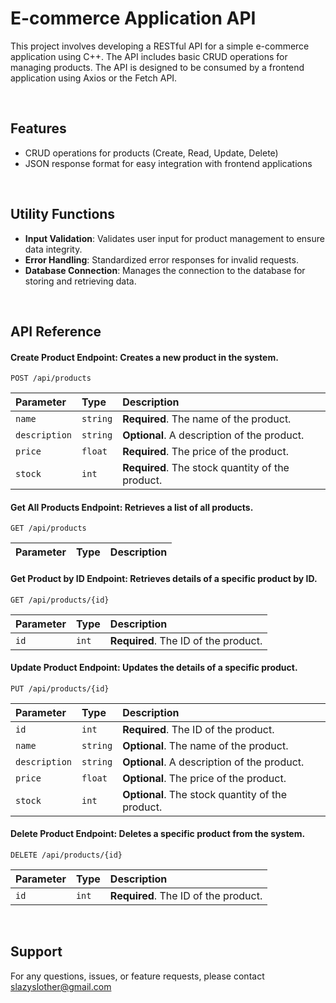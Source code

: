 # E-commerce Application API

This project involves developing a RESTful API for a simple e-commerce application using C++. The API includes basic CRUD operations for managing products. The API is designed to be consumed by a frontend application using Axios or the Fetch API.

<br/>

## Features

- CRUD operations for products (Create, Read, Update, Delete)
- JSON response format for easy integration with frontend applications

<br/>


## Utility Functions

- __Input Validation__: Validates user input for product management to ensure data integrity.
- __Error Handling__: Standardized error responses for invalid requests.
- __Database Connection__: Manages the connection to the database for storing and retrieving data.

<br/>

## API Reference

#### __Create Product Endpoint__: Creates a new product in the system.

```http
POST /api/products
```

| Parameter | Type     | Description                |
| :-------- | :------- | :------------------------- |
| `name`| `string` | **Required**. The name of the product.|
| `description`| `string` | **Optional**. A description of the product.|        
| `price`| `float` | **Required**. The price of the product.|
| `stock`| `int` | **Required**. The stock quantity of the product.|

#### __Get All Products Endpoint__: Retrieves a list of all products.

```http
GET /api/products
```

| Parameter | Type     | Description                |
| :-------- | :------- | :------------------------- |


#### __Get Product by ID Endpoint__: Retrieves details of a specific product by ID.

```http
GET /api/products/{id}
```

| Parameter | Type     | Description                |
| :-------- | :------- | :------------------------- |
| `id`| `int` | **Required**. The ID of the product.|


#### __Update Product Endpoint__: Updates the details of a specific product.

```http
PUT /api/products/{id}
```

| Parameter | Type     | Description                |
| :-------- | :------- | :------------------------- |
| `id`| `int` | **Required**. The ID of the product.|
| `name`| `string` | **Optional**. The name of the product.|
| `description`| `string` | **Optional**. A description of the product.|        
| `price`| `float` | **Optional**. The price of the product.|
| `stock`| `int` | **Optional**. The stock quantity of the product.|


#### __Delete Product Endpoint__: Deletes a specific product from the system.

```http
DELETE /api/products/{id}
```

| Parameter | Type     | Description                |
| :-------- | :------- | :------------------------- |
| `id`| `int` | **Required**. The ID of the product.|

<br/>

## Support

For any questions, issues, or feature requests, please contact slazyslother@gmail.com

